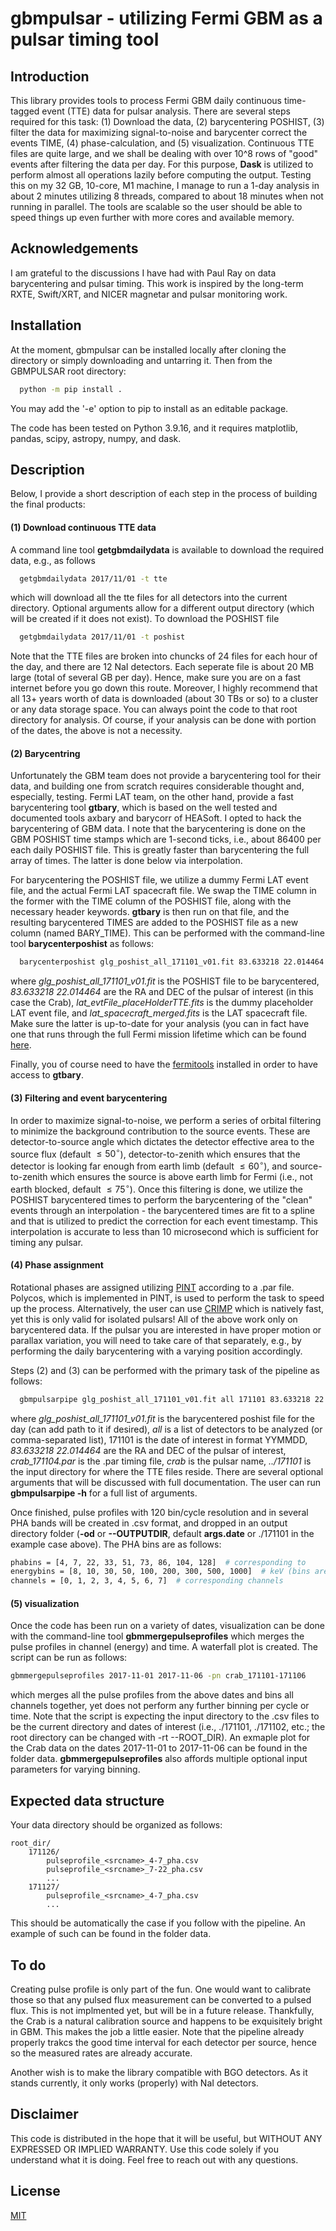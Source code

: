 # gbmpulsar - utilizing Fermi GBM as a pulsar timing tool

## Introduction

This library provides tools to process Fermi GBM daily continuous time-tagged event (TTE) data for pulsar analysis. 
There are several steps required for this task: (1) Download the data, (2) barycentering POSHIST, (3) filter the data 
for maximizing signal-to-noise and barycenter correct the events TIME, (4) phase-calculation, and (5) visualization. 
Continuous TTE files are quite large, and we shall be dealing with over 10^8 rows of "good" events after filtering the 
data per day. For this purpose, **Dask** is utilized to perform almost all operations lazily before computing the 
output. Testing this on my 32 GB, 10-core, M1 machine, I manage to run a 1-day analysis in about 2 minutes utilizing 8 
threads, compared to about 18 minutes when not running in parallel. The tools are scalable so the user should be able to
speed things up even further with more cores and available memory. 

## Acknowledgements

I am grateful to the discussions I have had with Paul Ray on data barycentering and pulsar timing. This work is 
inspired by the long-term RXTE, Swift/XRT, and NICER magnetar and pulsar monitoring work.

## Installation

At the moment, gbmpulsar can be installed locally after cloning the directory or simply downloading 
and untarring it. Then from the GBMPULSAR root directory:

```bash
  python -m pip install .
```

You may add the '-e' option to pip to install as an editable package.

The code has been tested on Python 3.9.16, and it requires matplotlib, pandas, scipy, astropy, numpy, and dask.

## Description

Below, I provide a short description of each step in the process of building the final products:

#### (1) Download continuous TTE data

A command line tool **getgbmdailydata** is available to download the required data, e.g., as follows

```bash
  getgbmdailydata 2017/11/01 -t tte
```
which will download all the tte files for all detectors into the current directory. Optional arguments allow for a 
different output directory (which will be created if it does not exist). To download the POSHIST file

```bash
  getgbmdailydata 2017/11/01 -t poshist
```

Note that the TTE files are broken into chuncks of 24 files for each hour of the day, and there are 12 NaI detectors. 
Each seperate file is about 20 MB large (total of several GB per day). Hence, make sure you are on a fast internet 
before you go down this route. Moreover, I highly recommend that all 13+ years worth of data is downloaded (about 30 TBs
or so) to a cluster or any data storage space. You can always point the code to that root directory for analysis. 
Of course, if your analysis can be done with portion of the dates, the above is not a necessity.

#### (2) Barycentring

Unfortunately the GBM team does not provide a barycentering tool for their data, and building one 
from scratch requires considerable thought and, especially, testing. Fermi LAT team, on the other hand, provide a fast 
barycentering tool **gtbary**, which is based on the well tested and documented tools axbary and barycorr of HEASoft. I 
opted to hack the barycentering of GBM data. I note that the barycentering is done on the GBM POSHIST time stamps which 
are 1-second ticks, i.e., about 86400 per each daily POSHIST file. This is greatly faster than barycentering the full 
array of times. The latter is done below via interpolation. 

For barycentering the POSHIST file, we utilize a dummy Fermi LAT event file, and the actual Fermi LAT spacecraft file. 
We swap the TIME column in the former with the TIME column of the POSHIST file, along with the necessary header 
keywords. **gtbary** is then run on that file, and the resulting barycentered TIMES are added to the POSHIST file as a 
new column (named BARY_TIME). This can be performed with the command-line tool **barycenterposhist** as follows:

```bash
  barycenterposhist glg_poshist_all_171101_v01.fit 83.633218 22.014464 lat_evtFile_placeHolderTTE.fits lat_spacecraft_merged.fits
```
where *glg_poshist_all_171101_v01.fit* is the POSHIST file to be barycentered, *83.633218 22.014464* are the RA and DEC
of the pulsar of interest (in this case the Crab), *lat_evtFile_placeHolderTTE.fits* is the dummy placeholder LAT event
file, and *lat_spacecraft_merged.fits* is the LAT spacecraft file. Make sure the latter is up-to-date for your analysis 
(you can in fact have one that runs through the full Fermi mission lifetime which can be found 
[here](https://heasarc.gsfc.nasa.gov/FTP/fermi/data/lat/mission/spacecraft/).

Finally, you of course need to have the [fermitools](https://github.com/fermi-lat/Fermitools-conda/wiki) installed in 
order to have access to **gtbary**.

#### (3) Filtering and event barycentering

In order to maximize signal-to-noise, we perform a series of orbital filtering to minimize the background contribution 
to the source events. These are detector-to-source angle which dictates the detector effective area to the source flux 
(default $\leq50^{\circ}$), detector-to-zenith which ensures that the detector is looking far enough from earth limb
(default $\leq60^{\circ}$), and source-to-zenith which ensures the source is above earth limb for Fermi (i.e., not earth 
blocked, default $\leq75^{\circ}$). Once this filtering is done, we utilize the POSHIST barycentered times to perform
the barycentering of the "clean" events through an interpolation - the barycentered times are fit to a spline and that
is utilized to predict the correction for each event timestamp. This interpolation is accurate to less than 10 
microsecond which is sufficient for timing any pulsar.

#### (4) Phase assignment

Rotational phases are assigned utilizing [PINT](https://nanograv-pint.readthedocs.io/en/latest/) according to a .par 
file. Polycos, which is implemented in PINT, is used to perform the task to speed up the process. Alternatively, the 
user can use [CRIMP](https://github.com/georgeyounes/CRIMP) which is natively fast, yet this is only valid for isolated 
pulsars! All of the above work only on barycentered data. If the pulsar you are interested in have proper motion or 
parallax variation, you will need to take care of that separately, e.g., by performing the daily barycentering with a 
varying position accordingly. 

Steps (2) and (3) can be performed with the primary task of the pipeline as follows:

```bash
  gbmpulsarpipe glg_poshist_all_171101_v01.fit all 171101 83.633218 22.014464 crab_171104.par crab ../171101
```
where *glg_poshist_all_171101_v01.fit* is the barycentered poshist file for the day (can add path to it if desired), 
*all* is a list of detectors to be analyzed (or comma-separated list), 171101 is the date of interest in format YYMMDD, 
*83.633218 22.014464* are the RA and DEC of the pulsar of interest, *crab_171104.par* is the .par timing file, *crab* 
is the pulsar name, *../171101* is the input directory for where the TTE files reside. There are several optional 
arguments that will be discussed with full documentation. The user can run **gbmpulsarpipe -h** for a full list of 
arguments.

Once finished, pulse profiles with 120 bin/cycle resolution and in several PHA bands will be created in .csv format, 
and dropped in an output directory folder (**-od** or **--OUTPUTDIR**, default **args.date** or ./171101 in the example 
case above). The PHA bins are as follows:

```bash
phabins = [4, 7, 22, 33, 51, 73, 86, 104, 128]  # corresponding to
energybins = [8, 10, 30, 50, 100, 200, 300, 500, 1000]  # keV (bins are [start, end))
channels = [0, 1, 2, 3, 4, 5, 6, 7]  # corresponding channels
```

#### (5) visualization

Once the code has been run on a variety of dates, visualization can be done with the command-line tool 
**gbmmergepulseprofiles** which merges the pulse profiles in channel (energy) and time. A waterfall plot is created. The
script can be run as follows:

```bash
gbmmergepulseprofiles 2017-11-01 2017-11-06 -pn crab_171101-171106
```
which merges all the pulse profiles from the above dates and bins all channels together, yet does not perform any 
further binning per cycle or time. Note that the script is expecting the input directory to the .csv files to be the 
current directory and dates of interest (i.e., ./171101, ./171102, etc.; the root directory can be changed with 
-rt --ROOT_DIR). An exmaple plot for the Crab data on the dates 2017-11-01 to 2017-11-06 can be found in the folder 
data. **gbmmergepulseprofiles** also affords multiple optional input parameters for varying binning.

## Expected data structure

Your data directory should be organized as follows:

    root_dir/
        171126/
            pulseprofile_<srcname>_4-7_pha.csv
            pulseprofile_<srcname>_7-22_pha.csv
            ...
        171127/
            pulseprofile_<srcname>_4-7_pha.csv
            ...

This should be automatically the case if you follow with the pipeline. An example of such can be found in the folder 
data.

## To do

Creating pulse profile is only part of the fun. One would want to calibrate those so that any pulsed flux measurement 
can be converted to a pulsed flux. This is not implmented yet, but will be in a future release. Thankfully, the Crab 
is a natural calibration source and happens to be exquisitely bright in GBM. This makes the job a little easier. Note
that the pipeline already properly trakcs the good time interval for each detector per source, hence so the measured 
rates are already accurate. 

Another wish is to make the library compatible with BGO detectors. As it stands currently, it only works (properly) with
NaI detectors.

## Disclaimer

This code is distributed in the hope that it will be useful, but WITHOUT ANY EXPRESSED OR 
IMPLIED WARRANTY. Use this code solely if you understand what it is doing. Feel free to 
reach out with any questions.

## License

[MIT](https://choosealicense.com/licenses/mit/)
